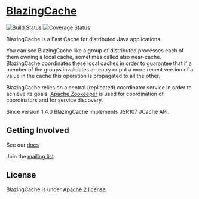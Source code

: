 # [BlazingCache](http://blazingcache.org/)
[![Build Status](https://travis-ci.org/diennea/blazingcache.svg?branch=master)](https://travis-ci.org/diennea/blazingcache) [![Coverage Status](https://coveralls.io/repos/github/diennea/blazingcache/badge.svg?branch=master)](https://coveralls.io/github/diennea/blazingcache?branch=master)


BlazingCache is a Fast Cache for distributed Java applications.

You can see BlazingCache like a group of distributed processes each of them owning a local cache, sometimes called also near-cache. BlazingCache coordinates these local caches in order to guarantee that if a member of the groups invalidates an entry or put a more recent version of a value in the cache this operation is propagated to all the other.

BlazingCache relies on a central (replicated) coordinator service in order to achieve its goals. [Apache Zookeeper](https://zookeeper.apache.org) is used for coordination of coordinators and for service discovery.

Since version 1.4.0 BlazingCache implements JSR107 JCache API.

## Getting Involved

See our [docs](https://blazingcache.readme.io)

Join the [mailing list](http://lists.blazingcache.org/mailman/listinfo)

## License

BlazingCache is under [Apache 2 license](http://www.apache.org/licenses/LICENSE-2.0.html).
